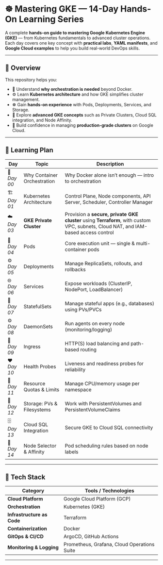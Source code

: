 # ☸️ Mastering GKE — 14-Day Hands-On Learning Series

A complete **hands-on guide to mastering Google Kubernetes Engine (GKE)** — from Kubernetes fundamentals to advanced cluster operations.  
Each day covers one key concept with **practical labs**, **YAML manifests**, and **Google Cloud examples** to help you build real-world DevOps skills.

---

## 🚀 Overview

This repository helps you:

- 🧠 Understand **why orchestration is needed** beyond Docker.
- ⚙️ Learn **Kubernetes architecture** and how GKE simplifies cluster management.
- ☸️ Gain **hands-on experience** with Pods, Deployments, Services, and Storage.
- 🔐 Explore **advanced GKE concepts** such as Private Clusters, Cloud SQL integration, and Node Affinity.
- 🚀 Build confidence in managing **production-grade clusters** on Google Cloud.

---

## 📅 Learning Plan

| Day | Topic | Description |
|-----|--------|-------------|
| 🧠 *Day 00* | Why Container Orchestration | Why Docker alone isn’t enough — intro to orchestration |
| 🏗️ *Day 01* | Kubernetes Architecture | Control Plane, Node components, API Server, Scheduler, Controller Manager |
| ☁️ *Day 03* | **GKE Private Cluster** | Provision a **secure, private GKE cluster** using **Terraform**, with custom VPC, subnets, Cloud NAT, and IAM-based access control |
| 🧩 *Day 04* | Pods | Core execution unit — single & multi-container pods |
| ⚙️ *Day 05* | Deployments | Manage ReplicaSets, rollouts, and rollbacks |
| 🌐 *Day 06* | Services | Expose workloads (ClusterIP, NodePort, LoadBalancer) |
| 🧱 *Day 07* | StatefulSets | Manage stateful apps (e.g., databases) using PVs/PVCs |
| ⚙️ *Day 08* | DaemonSets | Run agents on every node (monitoring/logging) |
| 🚪 *Day 09* | Ingress | HTTP(S) load balancing and path-based routing |
| ❤️ *Day 10* | Health Probes | Liveness and readiness probes for reliability |
| 📏 *Day 11* | Resource Quotas & Limits | Manage CPU/memory usage per namespace |
| 💾 *Day 12* | Storage: PVs & Filesystems | Work with PersistentVolumes and PersistentVolumeClaims |
| 🗄️ *Day 13* | Cloud SQL Integration | Secure GKE to Cloud SQL connectivity |
| 📍 *Day 14* | Node Selector & Affinity | Pod scheduling rules based on node labels |

---

## 🧰 Tech Stack

| Category | Tools / Technologies |
|-----------|----------------------|
| **Cloud Platform** | Google Cloud Platform (GCP) |
| **Orchestration** | Kubernetes (GKE) |
| **Infrastructure as Code** | Terraform |
| **Containerization** | Docker |
| **GitOps & CI/CD** | ArgoCD, GitHub Actions |
| **Monitoring & Logging** | Prometheus, Grafana, Cloud Operations Suite |

---
